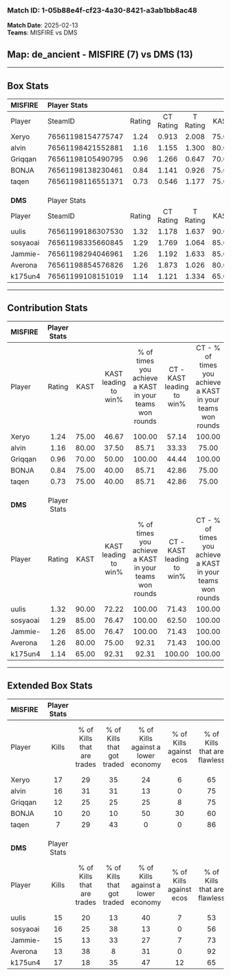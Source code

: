 ### Match ID: 1-05b88e4f-cf23-4a30-8421-a3ab1bb8ac48  
**Match Date**: 2025-02-13  
**Teams**: MISFIRE vs DMS  

## **Map**: de_ancient - MISFIRE (7) vs DMS (13)  
---  

## Box Stats  

| **MISFIRE** | Player Stats      |        |           |          |       |      |       |         |        |      |     |
| :- | :- | :-: | :-: | :-: | :-: | :-: | :-: | :-: | :-: | :-: | :-: |
| Player      | SteamID           | Rating | CT Rating | T Rating | KAST  | ADR  | Kills | Assists | Deaths | K/D  | HS% |
| Xeryo       | 76561198154775747 |  1.24  |   0.913   |  2.008   | 75.00 | 87.7 |  17   |    4    |   15   | 1.13 | 64  |
| alvin       | 76561198421552881 |  1.16  |   1.155   |  1.300   | 80.00 | 79.2 |  16   |    4    |   17   | 0.94 | 37  |
| Griqqan     | 76561198105490795 |  0.96  |   1.266   |  0.647   | 70.00 | 76.5 |  12   |    5    |   15   | 0.80 | 50  |
| BONJA       | 76561198138230461 |  0.84  |   1.141   |  0.926   | 75.00 | 66.9 |  10   |    2    |   16   | 0.63 | 70  |
| taqen       | 76561198116551371 |  0.73  |   0.546   |  1.177   | 75.00 | 53.7 |   7   |    4    |   14   | 0.50 | 42  |
|             |                   |        |           |          |       |      |       |         |        |      |     |
|             |                   |        |           |          |       |      |       |         |        |      |     |
|             |                   |        |           |          |       |      |       |         |        |      |     |
| **DMS**     | Player Stats      |        |           |          |       |      |       |         |        |      |     |
| Player      | SteamID           | Rating | CT Rating | T Rating | KAST  | ADR  | Kills | Assists | Deaths | K/D  | HS% |
| uulis       | 76561199186307530 |  1.32  |   1.178   |  1.637   | 90.00 | 77.7 |  15   |    5    |   12   | 1.25 | 60  |
| sosyaoai    | 76561198335660845 |  1.29  |   1.769   |  1.064   | 85.00 | 78.4 |  16   |    3    |   13   | 1.23 | 62  |
| Jammie-     | 76561198294046961 |  1.26  |   1.192   |  1.633   | 85.00 | 68.6 |  15   |    6    |   12   | 1.25 | 66  |
| Averona     | 76561198854576826 |  1.26  |   1.873   |  1.026   | 80.00 | 92.1 |  13   |   10    |   11   | 1.18 | 69  |
| k175un4     | 76561199108151019 |  1.14  |   1.121   |  1.334   | 65.00 | 81.8 |  17   |    2    |   15   | 1.13 | 41  |
---  

## Contribution Stats  

| **MISFIRE** | Player Stats |       |                      |                                                        |                           |                                                             |                          |                                                            |
| :- | :-: | :-: | :-: | :-: | :-: | :-: | :-: | :-: |
| Player      |    Rating    | KAST  | KAST leading to win% | % of times you achieve a KAST in your teams won rounds | CT - KAST leading to win% | CT - % of times you achieve a KAST in your teams won rounds | T - KAST leading to win% | T - % of times you achieve a KAST in your teams won rounds |
| Xeryo       |     1.24     | 75.00 |        46.67         |                         100.00                         |           57.14           |                           100.00                            |          37.50           |                           100.00                           |
| alvin       |     1.16     | 80.00 |        37.50         |                         85.71                          |           33.33           |                            75.00                            |          42.86           |                           100.00                           |
| Griqqan     |     0.96     | 70.00 |        50.00         |                         100.00                         |           44.44           |                           100.00                            |          60.00           |                           100.00                           |
| BONJA       |     0.84     | 75.00 |        40.00         |                         85.71                          |           42.86           |                            75.00                            |          37.50           |                           100.00                           |
| taqen       |     0.73     | 75.00 |        40.00         |                         85.71                          |           42.86           |                            75.00                            |          37.50           |                           100.00                           |
|             |              |       |                      |                                                        |                           |                                                             |                          |                                                            |
|             |              |       |                      |                                                        |                           |                                                             |                          |                                                            |
|             |              |       |                      |                                                        |                           |                                                             |                          |                                                            |
| **DMS**     | Player Stats |       |                      |                                                        |                           |                                                             |                          |                                                            |
| Player      |    Rating    | KAST  | KAST leading to win% | % of times you achieve a KAST in your teams won rounds | CT - KAST leading to win% | CT - % of times you achieve a KAST in your teams won rounds | T - KAST leading to win% | T - % of times you achieve a KAST in your teams won rounds |
| uulis       |     1.32     | 90.00 |        72.22         |                         100.00                         |           71.43           |                           100.00                            |          72.73           |                           100.00                           |
| sosyaoai    |     1.29     | 85.00 |        76.47         |                         100.00                         |           62.50           |                           100.00                            |          88.89           |                           100.00                           |
| Jammie-     |     1.26     | 85.00 |        76.47         |                         100.00                         |           71.43           |                           100.00                            |          80.00           |                           100.00                           |
| Averona     |     1.26     | 80.00 |        75.00         |                         92.31                          |           71.43           |                           100.00                            |          77.78           |                           87.50                            |
| k175un4     |     1.14     | 65.00 |        92.31         |                         92.31                          |          100.00           |                           100.00                            |          87.50           |                           87.50                            |
---  

## Extended Box Stats  

| **MISFIRE** | Player Stats |                            |                            |                                    |                         |                              |                                 |        |                             |                                     |                          |                               |                            |
| :- | :-: | :-: | :-: | :-: | :-: | :-: | :-: | :-: | :-: | :-: | :-: | :-: | :-: |
| Player      |    Kills     | % of Kills that are trades | % of Kills that got traded | % of Kills against a lower economy | % of Kills against ecos | % of Kills that are flawless | % of Kills that are close duels | Deaths | % of Deaths that get traded | % of Deaths against a lower economy | % of Deaths against ecos | % of Deaths that are flawless | % of Deaths that are close |
| Xeryo       |      17      |             29             |             35             |                 24                 |            6            |              65              |                6                |   15   |             27              |                  0                  |            0             |              67               |             13             |
| alvin       |      16      |             31             |             31             |                 13                 |            0            |              75              |                6                |   17   |             12              |                  6                  |            6             |              71               |             0              |
| Griqqan     |      12      |             25             |             25             |                 25                 |            8            |              75              |                8                |   15   |             13              |                  0                  |            0             |              60               |             7              |
| BONJA       |      10      |             20             |             10             |                 50                 |           30            |              60              |                0                |   16   |             50              |                  6                  |            0             |              56               |             19             |
| taqen       |      7       |             29             |             43             |                 0                  |            0            |              86              |                0                |   14   |             21              |                  7                  |            0             |              79               |             14             |
|             |              |                            |                            |                                    |                         |                              |                                 |        |                             |                                     |                          |                               |                            |
|             |              |                            |                            |                                    |                         |                              |                                 |        |                             |                                     |                          |                               |                            |
|             |              |                            |                            |                                    |                         |                              |                                 |        |                             |                                     |                          |                               |                            |
| **DMS**     | Player Stats |                            |                            |                                    |                         |                              |                                 |        |                             |                                     |                          |                               |                            |
| Player      |    Kills     | % of Kills that are trades | % of Kills that got traded | % of Kills against a lower economy | % of Kills against ecos | % of Kills that are flawless | % of Kills that are close duels | Deaths | % of Deaths that get traded | % of Deaths against a lower economy | % of Deaths against ecos | % of Deaths that are flawless | % of Deaths that are close |
| uulis       |      15      |             20             |             13             |                 40                 |            7            |              53              |               20                |   12   |             42              |                  0                  |            0             |              50               |             17             |
| sosyaoai    |      16      |             25             |             38             |                 13                 |            0            |              56              |               25                |   13   |             15              |                  8                  |            8             |              77               |             8              |
| Jammie-     |      15      |             13             |             33             |                 27                 |            7            |              73              |                0                |   12   |             33              |                 17                  |            8             |              83               |             0              |
| Averona     |      13      |             38             |             8              |                 31                 |            0            |              92              |                0                |   11   |             36              |                 27                  |            0             |              64               |             0              |
| k175un4     |      17      |             18             |             35             |                 47                 |           12            |              65              |                6                |   15   |             27              |                 20                  |            0             |              80               |             0              |
